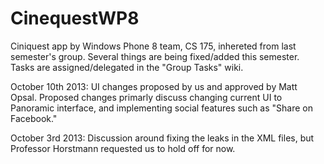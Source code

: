 CinequestWP8
============

Ciniquest app by Windows Phone 8 team, CS 175, inhereted from last semester's group. Several things are being fixed/added this semester. Tasks are assigned/delegated in the "Group Tasks" wiki.

October 10th 2013: UI changes proposed by us and approved by Matt Opsal. Proposed changes primarly discuss changing current UI to Panoramic interface, and implementing social features such as "Share on Facebook." 

October 3rd 2013: Discussion around fixing the leaks in the XML files, but Professor Horstmann requested us to hold off for now. 
